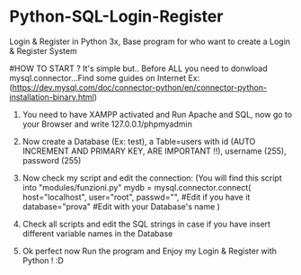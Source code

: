 # Python-SQL-Login-Register
Login &amp; Register in Python 3x, Base program for who want to create a Login &amp; Register System

#HOW TO START ?
It's simple but..
Before ALL you need to donwload mysql.connector...Find some guides on Internet Ex: (https://dev.mysql.com/doc/connector-python/en/connector-python-installation-binary.html)

1) You need to have XAMPP activated and Run Apache and SQL, now go to your Browser and write 127.0.0.1/phpmyadmin

2) Now create a Database (Ex: test), a Table=users with id (AUTO INCREMENT AND PRIMARY KEY, ARE IMPORTANT !!), username (255), password (255)

3) Now check my script and edit the connection: (You will find this script into "modules/funzioni.py"
mydb = mysql.connector.connect(
    host="localhost",
    user="root",
    passwd="", #Edit if you have it
    database="prova" #Edit with your Database's name
)

4) Check all scripts and edit the SQL strings in case if you have insert different variable names in the Database
5) Ok perfect now Run the program and Enjoy my Login & Register with Python ! :D
